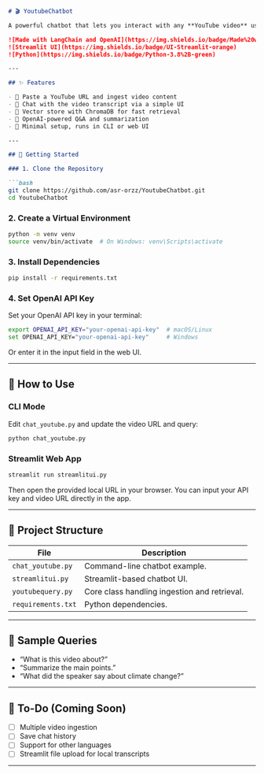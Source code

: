 
````markdown
# 🎬 YoutubeChatbot

A powerful chatbot that lets you interact with any **YouTube video** using **LangChain**, **OpenAI**, and **Streamlit**. Just paste a YouTube video URL and start chatting — ask questions, extract insights, or summarize content.

![Made with LangChain and OpenAI](https://img.shields.io/badge/Made%20with-LangChain%20%26%20OpenAI-blue)
![Streamlit UI](https://img.shields.io/badge/UI-Streamlit-orange)
![Python](https://img.shields.io/badge/Python-3.8%2B-green)

---

## ✨ Features

- 🔗 Paste a YouTube URL and ingest video content
- 💬 Chat with the video transcript via a simple UI
- 🧠 Vector store with ChromaDB for fast retrieval
- 🤖 OpenAI-powered Q&A and summarization
- 📱 Minimal setup, runs in CLI or web UI

---

## 🚀 Getting Started

### 1. Clone the Repository

```bash
git clone https://github.com/asr-orzz/YoutubeChatbot.git
cd YoutubeChatbot
````

### 2. Create a Virtual Environment

```bash
python -m venv venv
source venv/bin/activate  # On Windows: venv\Scripts\activate
```

### 3. Install Dependencies

```bash
pip install -r requirements.txt
```

### 4. Set OpenAI API Key

Set your OpenAI API key in your terminal:

```bash
export OPENAI_API_KEY="your-openai-api-key"  # macOS/Linux
set OPENAI_API_KEY="your-openai-api-key"     # Windows
```

Or enter it in the input field in the web UI.

---

## 🧪 How to Use

### CLI Mode

Edit `chat_youtube.py` and update the video URL and query:

```bash
python chat_youtube.py
```

### Streamlit Web App

```bash
streamlit run streamlitui.py
```

Then open the provided local URL in your browser.
You can input your API key and video URL directly in the app.

---

## 📂 Project Structure

| File               | Description                                  |
| ------------------ | -------------------------------------------- |
| `chat_youtube.py`  | Command-line chatbot example.                |
| `streamlitui.py`   | Streamlit-based chatbot UI.                  |
| `youtubequery.py`  | Core class handling ingestion and retrieval. |
| `requirements.txt` | Python dependencies.                         |

---

## 📍 Sample Queries

* “What is this video about?”
* “Summarize the main points.”
* “What did the speaker say about climate change?”

---

## 🔧 To-Do (Coming Soon)

* [ ] Multiple video ingestion
* [ ] Save chat history
* [ ] Support for other languages
* [ ] Streamlit file upload for local transcripts

---



